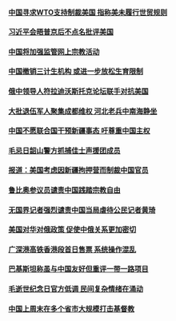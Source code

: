 #### [中国寻求WTO支持制裁美国 指称美未履行世贸规则](../pages/zyyyoeqqvi/4566830.md) 

#### [习近平会晤普京后不点名批评美国](../pages/zyyyoeqqvi/4566809.md) 

#### [中国将加强监管网上宗教活动](../pages/zyyyoeqqvi/4566620.md) 

#### [中国撤销三计生机构 或进一步放松生育限制](../pages/zyyyoeqqvi/4566612.md) 

#### [俄中领导人符拉迪沃斯托克论坛联手对抗美国](../pages/zyyyoeqqvi/4566566.md) 

#### [大批退伍军人聚集成都维权 河北老兵中南海静坐](../pages/zyyyoeqqvi/4566552.md) 

#### [中国不愿联合国干预新疆事态 吁尊重中国主权](../pages/zyyyoeqqvi/4566526.md) 

#### [毛忌日韶山警方抓捕佳士声援团成员](../pages/zyyyoeqqvi/4566309.md) 

#### [报道：美国考虑因新疆拘押营而制裁中国官员](../pages/zyyyoeqqvi/4565928.md) 

#### [鲁比奥参议员谴责中国践踏宗教自由](../pages/zyyyoeqqvi/4565609.md) 

#### [无国界记者强烈谴责中国当局虐待公民记者黄琦](../pages/zyyyoeqqvi/4565328.md) 

#### [美国对华对俄政策 促使中俄关系更加密切](../pages/zyyyoeqqvi/4565186.md) 

#### [广深港高铁香港段首日售票 系统操作混乱](../pages/zyyyoeqqvi/4565175.md) 

#### [巴基斯坦称虽与中国友好但重评一带一路项目](../pages/zyyyoeqqvi/4565111.md) 

#### [毛逝世纪念日官方低调 民间复杂情绪在涌动](../pages/zyyyoeqqvi/4565103.md) 

#### [中国上周末在多个省市大规模打击基督教](../pages/zyyyoeqqvi/4565018.md) 

